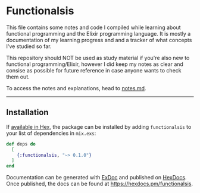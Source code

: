 # Functionalsis

This file contains some notes and code I compiled while learning about functional programming and the Elixir programming language. It is mostly a documentation of my learning progress and and a tracker of what concepts I've studied so far.

This repository should NOT be used as study material if you're also new to functional programming/Elixir, however I did keep my notes as clear and consise as possible for future reference in case anyone wants to check them out.

To access the notes and explanations, head to [notes.md](https://github.com/myrmlbst/functionalsis/blob/main/notes.md).

---

## Installation

If [available in Hex](https://hex.pm/docs/publish), the package can be installed
by adding `functionalsis` to your list of dependencies in `mix.exs`:

```elixir
def deps do
  [
    {:functionalsis, "~> 0.1.0"}
  ]
end
```

Documentation can be generated with [ExDoc](https://github.com/elixir-lang/ex_doc)
and published on [HexDocs](https://hexdocs.pm). Once published, the docs can
be found at <https://hexdocs.pm/functionalsis>.

